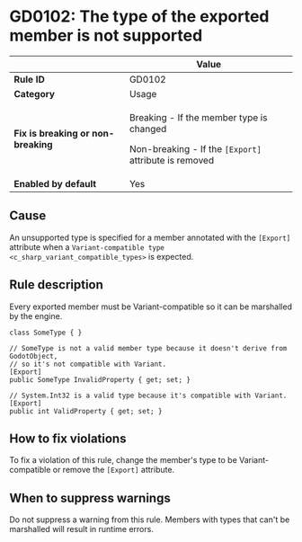 # GD0102: The type of the exported member is not supported

<table>
<thead>
<tr>
<th></th>
<th>Value</th>
</tr>
</thead>
<tbody>
<tr>
<td><strong>Rule ID</strong></td>
<td>GD0102</td>
</tr>
<tr>
<td><strong>Category</strong></td>
<td>Usage</td>
</tr>
<tr>
<td><strong>Fix is breaking or non-breaking</strong></td>
<td><p>Breaking - If the member type is changed</p>
<p>Non-breaking - If the <code>[Export]</code> attribute is
removed</p></td>
</tr>
<tr>
<td><strong>Enabled by default</strong></td>
<td>Yes</td>
</tr>
</tbody>
</table>

## Cause

An unsupported type is specified for a member annotated with the
`[Export]` attribute when a
`Variant-compatible type <c_sharp_variant_compatible_types>` is
expected.

## Rule description

Every exported member must be Variant-compatible so it can be marshalled
by the engine.

    class SomeType { }

    // SomeType is not a valid member type because it doesn't derive from GodotObject,
    // so it's not compatible with Variant.
    [Export]
    public SomeType InvalidProperty { get; set; }

    // System.Int32 is a valid type because it's compatible with Variant.
    [Export]
    public int ValidProperty { get; set; }

## How to fix violations

To fix a violation of this rule, change the member's type to be
Variant-compatible or remove the `[Export]` attribute.

## When to suppress warnings

Do not suppress a warning from this rule. Members with types that can't
be marshalled will result in runtime errors.

